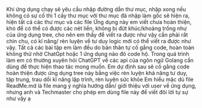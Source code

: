 Khi ứng dụng chạy sẽ yêu cầu nhập đường dẫn thư mục, nhập xong nếu không có sự cố thì 1 cây thư mục với thư mục đã nhập làm gốc sẽ hiện ra, hiện tất cả các thư mục và các file
Ứng dụng này em viết chưa hoàn thiện,  khó để có thể có được các nét liền, không bị đứt khúc/khoảng trống như của ứng dụng tree, cho nên em thấy để viết ra được như vậy cần phải rất chỉn chu, có kĩ năng/ rèn luyện về tư duy logic mới có thể viết ra được như vậy. Tất cả các bài tập em làm đều do bản thân tự cố gắng code, hoàn toàn không thử nhờ ChatGpt hoặc 1 ứng dụng nào đó code hộ. Trong quá trình làm em có thường xuyên hỏi ChatGPT về các api của ngôn ngữ Golang cần dùng để thực hiện thao tác mong muốn.
Em dự định sau sẽ cố gắng code hoàn thiện được ứng dụng tree này bằng việc rèn luyện khả năng tư duy, tập trung, trau dồi kĩ năng lập trình, rèn luyện sức khỏe
Em hiểu mặc dù file ReadMe.md là file mang ý nghĩa hướng dẫn/ giới thiệu với user về ứng dụng, nhưng anh và Techmaster cho phép em dùng file này để viết đôi lời tự sự như vậy ạ
